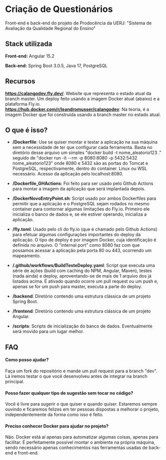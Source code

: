 
# Criação de Questionários

Front-end e back-end do projeto de Prodocência da UERJ: "Sistema de Avaliação da Qualidade Regional do Ensino"

## Stack utilizada

**Front-end:** Angular 15.2

**Back-end:** Spring Boot 3.0.5, Java 17, PostgreSQL

## Recursos

**https://calangodev.fly.dev/**: Website que representa o estado atual da branch master. Um deploy feito usando a imagem Docker atual (abaixo) e a plataforma Fly.io.<br>
**https://hub.docker.com/r/leandromusser/calangodev**: Na teoria, é a imagem Docker que foi construída usando a branch master no estado atual.


## O que é isso?

- **/Dockerfile**: Use se quiser montar e testar a aplicação na sua máquina sem a necessidade de ter que configurar cada ferramenta. Basta no diretório desse arquivo um simples "docker build -t nome_aleatorio123 ." seguido de "docker run -it --rm -p 8080:8080 -p 5432:5432 nome_aleatorio123" onde 8080 e 5432 são as portas do Tomcat e PostgreSQL, respectivamente, dentro do container. Linux ou WSL necessário. Acesso da aplicação pelo localhost:8080.

- **/Dockerfile_GHActions**: Foi feito para ser usado pelo Github Actions para montar a imagem da aplicação que será implantada depois.

- **/DockerNovoEntryPoint.sh**: Script usado por ambos Dockerfiles para permitir que a aplicação e o PostgreSQL sejam rodados no mesmo container para contornar algumas limitações do Fly.io. Primeiro ele inicializa o banco de dados e, se ele estiver operando, inicializa a aplicação.

- **/fly.toml**: Usado pelo cli do fly.io (que é chamado pelo Github Actions) para efetuar algumas configurações importantes do deploy da aplicação. O tipo de deploy é por imagem Docker, cuja identificação é definida no arquivo. O "internal port" como 8080 faz com que possamos acessar a aplicação pela porta 80 ou 443, ocorrendo um mapeamento.

- **/.github/workflows/BuildTesteDeploy.yaml**: Script que executa uma série de ações (build com caching do NPM, Angular, Maven), testes (nada ainda) e deploy, aproventando-se de mais de 1 arquivo dos já listados acima. É ativado quando ocorre um pull request ou um push e, apenas se for um push para master, executa a parte do deploy.

- **/backend**: Diretório contendo uma estrutura clássica de um projeto Spring Boot.

- **/frontend**: Diretório contendo uma estrutura clássica de um projeto Angular.

- **/scripts**: Scripts de inicialização do banco de dados. Eventualmente será movido para um lugar melhor.
## FAQ

#### Como posso ajudar?

Faça um fork do repositório e mande um pull request para a branch "dev". Lá iremos testar o que você desenvolveu antes de integrar na branch principal.

#### Posso fazer qualquer tipo de sugestão sem tocar no código? 

Você é livre para sugerir o que quiser e quando quiser. Estaremos sempre ouvindo e ficaremos felizes em ter pessoas dispostas a melhorar o projeto, independentemente da forma como isso é feito.

#### Preciso conhecer Docker para ajudar no projeto?

Não. Docker está aí apenas para automatizar algumas coisas, apenas para facilitar. É perfeitamente possível montar o ambiente na própria máquina, sendo necessário apenas conhecimentos nas ferramentas usadas de back-end e front-end.
